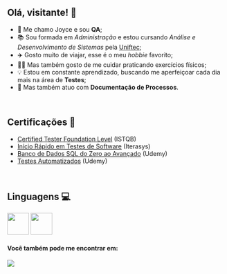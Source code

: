 ## Olá, visitante! 👋

- 🤗 Me chamo Joyce e sou **QA**;
- 📚 Sou formada em *Administração* e estou cursando *Análise e Desenvolvimento de Sistemas* pela [Uniftec](https://www.unifteconline.com.br/livre);
- ✈️ Gosto muito de viajar, esse é o meu *hobbie* favorito;
- 💪🏽 Mas também gosto de me cuidar praticando exercícios físicos;
- 💡 Estou em constante aprendizado, buscando me aperfeiçoar cada dia mais na área de **Testes**;
- 📝 Mas também atuo com **Documentação de Processos**.  
<br>

## Certificações 📜
- [Certified Tester Foundation Level](https://drive.google.com/file/d/1VUcW3YFfQ1xMxLilrRblU1ucAFKMERnM/view?usp=sharing) (ISTQB)
- [Início Rápido em Testes de Software](https://drive.google.com/file/d/16pNUJosnKSyFEl2iG3ArD_p05lsIcMPU/view?usp=sharing) (Iterasys)
- [Banco de Dados SQL do Zero ao Avançado](https://drive.google.com/file/d/1qiYMLDX6QAUO0bLInwfr7jyOSGORL7bH/view?usp=sharing) (Udemy)
- [Testes Automatizados](https://drive.google.com/file/d/1yHa1atKVb_Hfm_MrgwPzXnnCkcgGpnkK/view?usp=sharing) (Udemy)  
<br>

## Linguagens 💻
<div style="display: inline">
<img width='50' height='50' src="https://cdn.jsdelivr.net/gh/devicons/devicon@latest/icons/csharp/csharp-original.svg" /> 
<img width='50' height='50' src="https://cdn.jsdelivr.net/gh/devicons/devicon@latest/icons/c/c-original.svg" />
</div>
<br>

#### Você também pode me encontrar em:
<a href="https://br.linkedin.com/in/joyce-cervi-61ba52119">
  <img src="https://img.shields.io/badge/linkedin-%230077B5.svg?style=for-the-badge&logo=linkedin&logoColor=white">
</a>
          
